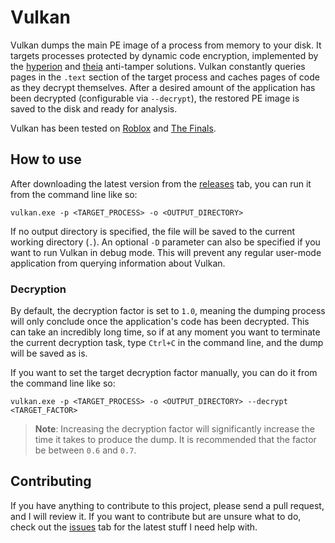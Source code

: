 # Vulkan
Vulkan dumps the main PE image of a process from memory to your disk. It targets processes protected by dynamic code encryption, implemented by the [hyperion](https://roblox.fandom.com/wiki/Hyperion) and [theia](https://reversingthread.info/index.php/2024/01/10/the-finals-defeating-theia-packer/) anti-tamper solutions. Vulkan constantly queries pages in the `.text` section of the target process and caches pages of code as they decrypt themselves. After a desired amount of the application has been decrypted (configurable via `--decrypt`), the restored PE image is saved to the disk and ready for analysis.

Vulkan has been tested on [Roblox](https://roblox.com) and [The Finals](https://www.reachthefinals.com/).

## How to use
After downloading the latest version from the [releases](https://github.com/atrexus/vulkan/releases) tab, you can run it from the command line like so:
```
vulkan.exe -p <TARGET_PROCESS> -o <OUTPUT_DIRECTORY>
```
If no output directory is specified, the file will be saved to the current working directory (`.`). An optional `-D` parameter can also be specified if you want to run Vulkan in debug mode. This will prevent any regular user-mode application from querying information about Vulkan. 

### Decryption
By default, the decryption factor is set to `1.0`, meaning the dumping process will only conclude once the application's code has been decrypted. This can take an incredibly long time, so if at any moment you want to terminate the current decryption task, type `Ctrl+C` in the command line, and the dump will be saved as is.

If you want to set the target decryption factor manually, you can do it from the command line like so:
```
vulkan.exe -p <TARGET_PROCESS> -o <OUTPUT_DIRECTORY> --decrypt <TARGET_FACTOR>
```
> **Note**: Increasing the decryption factor will significantly increase the time it takes to produce the dump. It is recommended that the factor be between `0.6` and `0.7`.

## Contributing
If you have anything to contribute to this project, please send a pull request, and I will review it. If you want to contribute but are unsure what to do, check out the [issues](https://github.com/atrexus/vulkan/issues) tab for the latest stuff I need help with.

